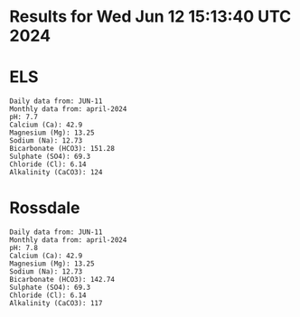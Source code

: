# Results for Wed Jun 12 15:13:40 UTC 2024
# ELS
```
Daily data from: JUN-11
Monthly data from: april-2024
pH: 7.7
Calcium (Ca): 42.9
Magnesium (Mg): 13.25
Sodium (Na): 12.73
Bicarbonate (HCO3): 151.28
Sulphate (SO4): 69.3
Chloride (Cl): 6.14
Alkalinity (CaCO3): 124
```
# Rossdale
```
Daily data from: JUN-11
Monthly data from: april-2024
pH: 7.8
Calcium (Ca): 42.9
Magnesium (Mg): 13.25
Sodium (Na): 12.73
Bicarbonate (HCO3): 142.74
Sulphate (SO4): 69.3
Chloride (Cl): 6.14
Alkalinity (CaCO3): 117
```
